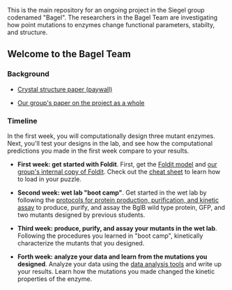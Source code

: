 This is the main repository for an ongoing project in the Siegel group codenamed "Bagel". The researchers in the Bagel Team are investigating how point mutations to enzymes change functional parameters, stabilty, and structure. 

## Welcome to the Bagel Team 

### Background 

+ [Crystal structure paper (paywall)](http://www.sciencedirect.com/science/article/pii/S0022283607007413)

+ [Our group's paper on the project as a whole](http://journals.plos.org/plosone/article?id=10.1371%2Fjournal.pone.0147596)

### Timeline 

In the first week, you will computationally design three mutant enzymes. Next, you'll test your designs in the lab, and see how the computational predictions you made in the first week compare to your results. 

+ **First week: get started with Foldit**. First, get the [Foldit model](http://github.com/dacarlin/bagel-foldit) and [our group's internal copy of Foldit](http://fold.it/dist/internal/build/). Check out the [cheat sheet](http://github.com/dacarlin/bagel-foldit) to learn how to load in your puzzle. 

+ **Second week: wet lab "boot camp"**. Get started in the wet lab by following the [protocols for protein production, purification, and kinetic assay](http://github.com/dacarlin/bagel-protocol) to produce, purify, and assay the BglB wild type protein, GFP, and two mutants designed by previous students. 

+ **Third week: produce, purify, and assay your mutants in the wet lab**. Following the procedures you learned in "boot camp", kinetically characterize the mutants that you designed. 

+ **Forth week: analyze your data and learn from the mutations you designed**. Analyze your data using the [data analysis tools](http://github.com/dacarlin/bagel-fitter) and write up your results. Learn how the mutations you made changed the kinetic properties of the enzyme. 

